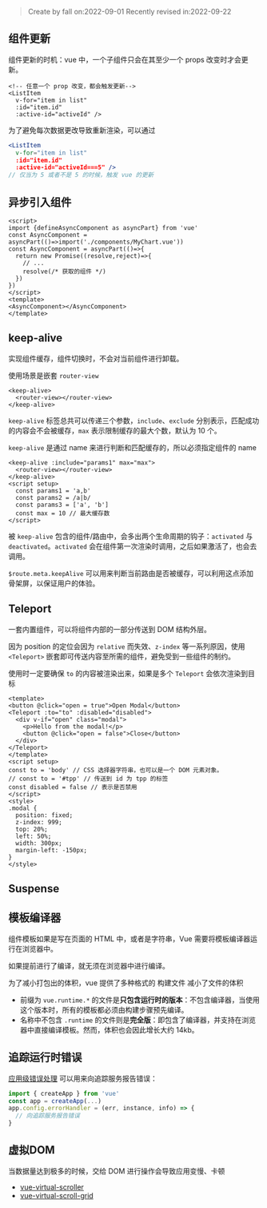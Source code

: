 >Create by fall on:2022-09-01
>Recently revised in:2022-09-22

## 组件更新

组件更新的时机：vue 中，一个子组件只会在其至少一个 props 改变时才会更新。

```vue
<!-- 任意一个 prop 改变，都会触发更新-->
<ListItem
  v-for="item in list"
  :id="item.id"
  :active-id="activeId" />
```

为了避免每次数据更改导致重新渲染，可以通过

```jsx
<ListItem
  v-for="item in list"
  :id="item.id"
  :active-id="activeId===5" />
// 仅当为 5 或者不是 5 的时候，触发 vue 的更新
```

## 异步引入组件

```vue
<script>
import {defineAsyncComponent as asyncPart} from 'vue'
const AsyncComponent = asyncPart(()=>import('./components/MyChart.vue'))
const AsyncComponent = asyncPart(()=>{
  return new Promise((resolve,reject)=>{
    // ...
    resolve(/* 获取的组件 */)
  })
})
</script>
<template>
<AsyncComponent></AsyncComponent>
</template>
```

## keep-alive

实现组件缓存，组件切换时，不会对当前组件进行卸载。

使用场景是嵌套 `router-view`

```vue
<keep-alive>
  <router-view></router-view>
</keep-alive>
```

`keep-alive` 标签总共可以传递三个参数，`include`、`exclude` 分别表示，匹配成功的内容会不会被缓存，`max` 表示限制缓存的最大个数，默认为 10 个。

`keep-alive` 是通过 name 来进行判断和匹配缓存的，所以必须指定组件的 name

```vue
<keep-alive :include="params1" max="max">
  <router-view></router-view>
</keep-alive>
<script setup>
  const params1 = 'a,b'
  const params2 = /a|b/
  const params3 = ['a', 'b']
  const max = 10 // 最大缓存数
</script>
```

被 `keep-alive` 包含的组件/路由中，会多出两个生命周期的钩子：`activated` 与 `deactivated`。`activated` 会在组件第一次渲染时调用，之后如果激活了，也会去调用。

`$route.meta.keepAlive` 可以用来判断当前路由是否被缓存，可以利用这点添加骨架屏，以保证用户的体验。

## Teleport

一套内置组件，可以将组件内部的一部分传送到 DOM 结构外层。

因为 position 的定位会因为 `relative` 而失效、`z-index` 等一系列原因，使用 `<Teleport>` 嵌套即可传送内容至所需的组件，避免受到一些组件的制约。

使用时一定要确保 `to` 的内容被渲染出来，如果是多个 `Teleport` 会依次渲染到目标

```vue
<template>
<button @click="open = true">Open Modal</button>
<Teleport :to="to" :disabled="disabled">
  <div v-if="open" class="modal">
    <p>Hello from the modal!</p>
    <button @click="open = false">Close</button>
  </div>
</Teleport>
</template>
<script setup>
const to = 'body' // CSS 选择器字符串，也可以是一个 DOM 元素对象。
// const to = '#tpp' // 传送到 id 为 tpp 的标签
const disabled = false // 表示是否禁用
</script>
<style>
.modal {
  position: fixed;
  z-index: 999;
  top: 20%;
  left: 50%;
  width: 300px;
  margin-left: -150px;
}
</style>
```



## Suspense

## 模板编译器

组件模板如果是写在页面的 HTML 中，或者是字符串，Vue 需要将模板编译器运行在浏览器中。

如果提前进行了编译，就无须在浏览器中进行编译。

为了减小打包出的体积，vue 提供了多种格式的 构建文件 减小了文件的体积

- 前缀为 `vue.runtime.*` 的文件是**只包含运行时的版本**：不包含编译器，当使用这个版本时，所有的模板都必须由构建步骤预先编译。
- 名称中不包含 `.runtime` 的文件则是**完全版**：即包含了编译器，并支持在浏览器中直接编译模板。然而，体积也会因此增长大约 14kb。

## 追踪运行时错误

[应用级错误处理](https://cn.vuejs.org/api/application.html#app-config-errorhandler) 可以用来向追踪服务报告错误：

```js
import { createApp } from 'vue'
const app = createApp(...)
app.config.errorHandler = (err, instance, info) => {
  // 向追踪服务报告错误
}
```

## 虚拟DOM

当数据量达到极多的时候，交给 DOM 进行操作会导致应用变慢、卡顿

- [vue-virtual-scroller](https://github.com/Akryum/vue-virtual-scroller)
- [vue-virtual-scroll-grid](https://github.com/rocwang/vue-virtual-scroll-grid)